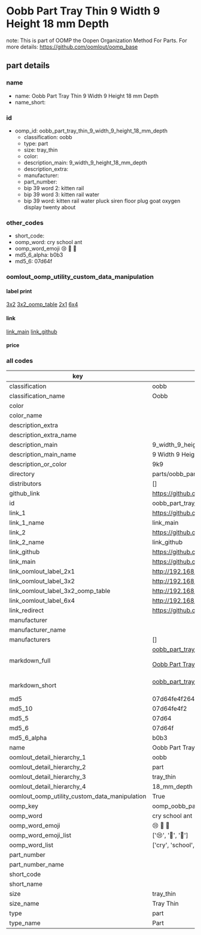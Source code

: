 # Oobb Part Tray Thin 9 Width 9 Height 18 mm Depth  

note: This is part of OOMP the Oopen Organization Method For Parts. For more details: https://github.com/oomlout/oomp_base

##  part details
  







### name
* name: Oobb Part Tray Thin 9 Width 9 Height 18 mm Depth
* name_short: 
### id
* oomp_id: oobb_part_tray_thin_9_width_9_height_18_mm_depth
  * classification: oobb
  * type: part
  * size: tray_thin
  * color: 
  * description_main: 9_width_9_height_18_mm_depth
  * description_extra: 
  * manufacturer: 
  * part_number: 
  * bip 39 word 2: kitten rail
  * bip 39 word 3: kitten rail water
  * bip 39 word: kitten rail water pluck siren floor plug goat oxygen display twenty about

### other_codes
* short_code: 
* oomp_word: cry school ant
* oomp_word_emoji :cry: :school: :ant:
* md5_6_alpha: b0b3
* md5_6: 07d64f






### oomlout_oomp_utility_custom_data_manipulation
#### label print
[3x2](http://192.168.1.245:1112/?label=oomp%20b0b3)
[3x2_oomp_table](http://192.168.1.108:1112/?label=oomp%20b0b3)
[2x1](http://192.168.1.242:1112/?label=oomp%20b0b3)
[6x4](http://192.168.1.55:1112/?label=oomp%20b0b3)    

#### link

[link_main](https://github.com/oomlout/oomlout_oomp_version_1_messy/tree/main/parts/oobb_part_tray_thin_9_width_9_height_18_mm_depth) [link_github](https://github.com/oomlout/oomlout_oomp_version_1_messy/tree/main/parts/oobb_part_tray_thin_9_width_9_height_18_mm_depth)                             

#### price







### all codes 
| key | value |  
| --- | --- |  
| classification | oobb |  
| classification_name | Oobb |  
| color |  |  
| color_name |  |  
| description_extra |  |  
| description_extra_name |  |  
| description_main | 9_width_9_height_18_mm_depth |  
| description_main_name | 9 Width 9 Height 18 mm Depth |  
| description_or_color | 9k9 |  
| directory | parts/oobb_part_tray_thin_9_width_9_height_18_mm_depth |  
| distributors | [] |  
| github_link | https://github.com/oomlout/oomlout_oomp_part_src/tree/main/parts/oobb_part_tray_thin_9_width_9_height_18_mm_depth |  
| id | oobb_part_tray_thin_9_width_9_height_18_mm_depth |  
| link_1 | https://github.com/oomlout/oomlout_oomp_version_1_messy/tree/main/parts/oobb_part_tray_thin_9_width_9_height_18_mm_depth |  
| link_1_name | link_main |  
| link_2 | https://github.com/oomlout/oomlout_oomp_version_1_messy/tree/main/parts/oobb_part_tray_thin_9_width_9_height_18_mm_depth |  
| link_2_name | link_github |  
| link_github | https://github.com/oomlout/oomlout_oomp_version_1_messy/tree/main/parts/oobb_part_tray_thin_9_width_9_height_18_mm_depth |  
| link_main | https://github.com/oomlout/oomlout_oomp_version_1_messy/tree/main/parts/oobb_part_tray_thin_9_width_9_height_18_mm_depth |  
| link_oomlout_label_2x1 | http://192.168.1.242:1112/?label=oomp%20b0b3 |  
| link_oomlout_label_3x2 | http://192.168.1.245:1112/?label=oomp%20b0b3 |  
| link_oomlout_label_3x2_oomp_table | http://192.168.1.108:1112/?label=oomp%20b0b3 |  
| link_oomlout_label_6x4 | http://192.168.1.55:1112/?label=oomp%20b0b3 |  
| link_redirect | https://github.com/oomlout/oomlout_oomp_version_1_messy/tree/main/parts/oobb_part_tray_thin_9_width_9_height_18_mm_depth |  
| manufacturer |  |  
| manufacturer_name |  |  
| manufacturers | [] |  
| markdown_full | [oobb_part_tray_thin_9_width_9_height_18_mm_depth](none)<br>[](none)<br>[Oobb Part Tray Thin 9 Width 9 Height 18 Mm Depth](none)<br><br> |  
| markdown_short | [oobb_part_tray_thin_9_width_9_height_18_mm_depth](none)<br><br> |  
| md5 | 07d64fe4f26414d965e4ba6befac3bda |  
| md5_10 | 07d64fe4f2 |  
| md5_5 | 07d64 |  
| md5_6 | 07d64f |  
| md5_6_alpha | b0b3 |  
| name | Oobb Part Tray Thin 9 Width 9 Height 18 mm Depth |  
| oomlout_detail_hierarchy_1 | oobb |  
| oomlout_detail_hierarchy_2 | part |  
| oomlout_detail_hierarchy_3 | tray_thin |  
| oomlout_detail_hierarchy_4 | 18_mm_depth |  
| oomlout_oomp_utility_custom_data_manipulation | True |  
| oomp_key | oomp_oobb_part_tray_thin_9_width_9_height_18_mm_depth |  
| oomp_word | cry school ant |  
| oomp_word_emoji | :cry: :school: :ant: |  
| oomp_word_emoji_list | [':cry:', ':school:', ':ant:'] |  
| oomp_word_list | ['cry', 'school', 'ant'] |  
| part_number |  |  
| part_number_name |  |  
| short_code |  |  
| short_name |  |  
| size | tray_thin |  
| size_name | Tray Thin |  
| type | part |  
| type_name | Part |  
